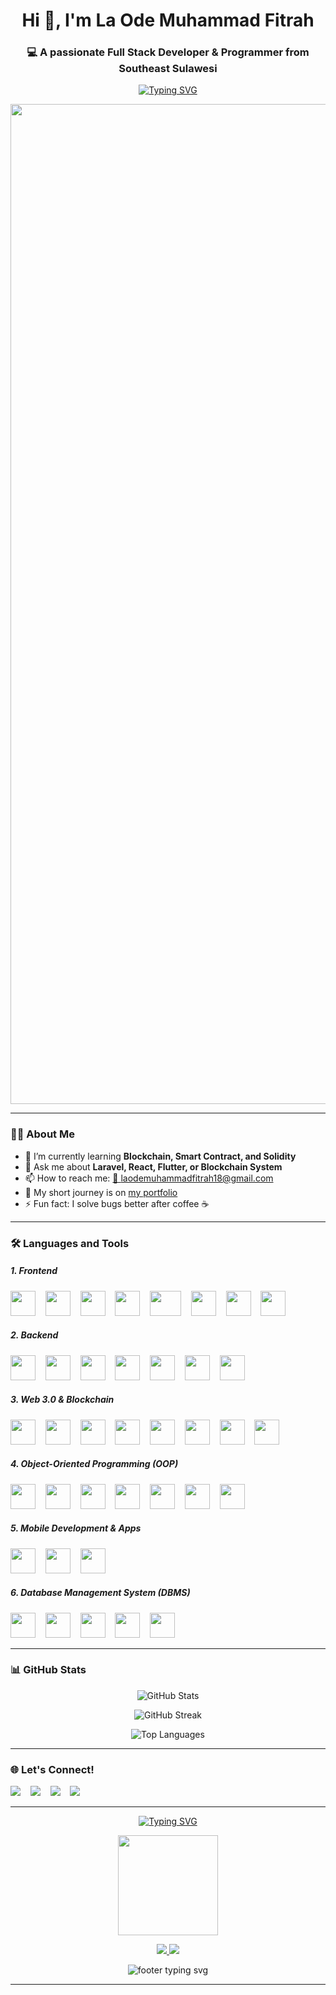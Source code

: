 <!-- Profil Header -->
<h1 align="center">Hi 👋, I'm La Ode Muhammad Fitrah</h1>
<h3 align="center">💻 A passionate Full Stack Developer & Programmer from Southeast Sulawesi</h3>

<!-- Animasi Typing -->
<p align="center">
  <a href="https://github.com/laode18">
    <img src="https://readme-typing-svg.herokuapp.com?color=00ADB5&size=22&center=true&vCenter=true&width=500&lines=Code.+Commit.+Repeat.;Love+for+Clean+Code.;Always+Learning+Something+New." alt="Typing SVG" />
  </a>
</p>

<p align="center">
  <img src="https://media.licdn.com/dms/image/v2/C5112AQH5xKgSmSDkEA/article-cover_image-shrink_600_2000/article-cover_image-shrink_600_2000/0/1580110451615?e=2147483647&v=beta&t=em_icERHsCrjO6yMdtgcC3pXci5LDFI5zRe1yZ3w_0k" alt="Bitcoin Animation" width="1600"/>
</p>

---

### 👨‍💻 About Me

- 🌱 I’m currently learning **Blockchain, Smart Contract, and Solidity**
- 💬 Ask me about **Laravel, React, Flutter, or Blockchain System**
- 📫 How to reach me: [📧 laodemuhammadfitrah18@gmail.com](https://mail.google.com/mail/?view=cm&fs=1&to=laodemuhammadfitrah18@gmail.com)
- 📝 My short journey is on [my portfolio](https://la-ode-muhammad-fitrah-portofolio.vercel.app/)
- ⚡ Fun fact: I solve bugs better after coffee ☕

---

### 🛠️ Languages and Tools

<!-- Frontend -->
<h5>1. Frontend</h5>
<p align="left">
  <img src="https://cdn.jsdelivr.net/gh/devicons/devicon/icons/html5/html5-original.svg" width="40" height="40" />&nbsp;&nbsp;&nbsp;
  <img src="https://cdn.jsdelivr.net/gh/devicons/devicon/icons/css3/css3-original.svg" width="40" height="40" />&nbsp;&nbsp;&nbsp;
  <img src="https://cdn.jsdelivr.net/gh/devicons/devicon/icons/javascript/javascript-original.svg" width="40" height="40" />&nbsp;&nbsp;&nbsp;
  <img src="https://cdn.jsdelivr.net/gh/devicons/devicon/icons/bootstrap/bootstrap-original.svg" width="40" height="40" />&nbsp;&nbsp;&nbsp;
  <img src="https://upload.wikimedia.org/wikipedia/commons/thumb/d/d5/Tailwind_CSS_Logo.svg/512px-Tailwind_CSS_Logo.svg.png?20230715030042" width="50" height="40" />&nbsp;&nbsp;&nbsp;
  <img src="https://cdn.jsdelivr.net/gh/devicons/devicon/icons/vuejs/vuejs-original.svg" width="40" height="40" />&nbsp;&nbsp;&nbsp;
  <img src="https://cdn.jsdelivr.net/gh/devicons/devicon/icons/react/react-original.svg" width="40" height="40" />&nbsp;&nbsp;&nbsp;
  <img src="https://cdn.jsdelivr.net/gh/devicons/devicon/icons/nextjs/nextjs-original.svg" width="40" height="40" />&nbsp;&nbsp;&nbsp;
</p>

<!-- Backend -->
<h5>2. Backend</h5>
<p align="left">
  <img src="https://cdn.jsdelivr.net/gh/devicons/devicon/icons/php/php-original.svg" width="40" height="40" />&nbsp;&nbsp;&nbsp;
  <img src="https://img.icons8.com/?size=256&id=54087&format=png" width="40" height="40" />&nbsp;&nbsp;&nbsp;
  <img src="https://www.svgrepo.com/show/353985/laravel.svg" width="40" height="40" />&nbsp;&nbsp;&nbsp;
  <img src="https://cdn.jsdelivr.net/gh/devicons/devicon/icons/codeigniter/codeigniter-plain.svg" width="40" height="40" />&nbsp;&nbsp;&nbsp;
  <img src="https://uxwing.com/wp-content/themes/uxwing/download/web-app-development/rest-api-icon.png" width="40" height="40" />&nbsp;&nbsp;&nbsp;
  <img src="https://cdn-icons-png.flaticon.com/512/5105/5105250.png" width="40" height="40" />&nbsp;&nbsp;&nbsp;
  <img src="https://cdn-icons-png.flaticon.com/512/9693/9693029.png" width="40" height="40" />&nbsp;&nbsp;&nbsp;
</p>

<!-- Web 3.0 & Blockchain -->
<h5>3. Web 3.0 & Blockchain</h5>
<p align="left">
  <img src="https://img.icons8.com/?size=256&id=HOqGCOyHDbd4&format=png" width="40" height="40" />&nbsp;&nbsp;&nbsp;
  <img src="https://cdn-icons-png.flaticon.com/512/5901/5901994.png" width="40" height="40" />&nbsp;&nbsp;&nbsp;
  <img src="https://assets.streamlinehq.com/image/private/w_300,h_300,ar_1/f_auto/v1/icons/5/web3js-fkc6l6evntwzqrc1ac18.png/web3js-bqu5uc0cbrwxmkzlzt2ods.png?_a=DATAdtAAZAA0" width="40" height="40" />&nbsp;&nbsp;&nbsp;
  <img src="https://icon.icepanel.io/Technology/svg/Hardhat.svg" width="40" height="40" />&nbsp;&nbsp;&nbsp;
  <img src="https://archive.trufflesuite.com/assets/logo.png" width="40" height="40" />&nbsp;&nbsp;&nbsp;
  <img src="https://moxiesuite.github.io/img/ganache-logomark.svg" width="40" height="40" />&nbsp;&nbsp;&nbsp;
  <img src="https://icons.iconarchive.com/icons/cjdowner/cryptocurrency-flat/256/Ethereum-ETH-icon.png" width="40" height="40" />&nbsp;&nbsp;&nbsp;
  <img src="https://upload.wikimedia.org/wikipedia/commons/thumb/2/21/Polygon_Icon.svg/1200px-Polygon_Icon.svg.png" width="40" height="40" />&nbsp;&nbsp;&nbsp;
</p>

<!-- OOP -->
<h5>4. Object-Oriented Programming (OOP)</h5>
<p align="left">
  <img src="https://cdn.jsdelivr.net/gh/devicons/devicon/icons/python/python-original.svg" width="40" height="40" />&nbsp;&nbsp;&nbsp;
  <img src="https://cdn.jsdelivr.net/gh/devicons/devicon/icons/java/java-original.svg" width="40" height="40" />&nbsp;&nbsp;&nbsp;
  <img src="https://cdn.jsdelivr.net/gh/devicons/devicon/icons/c/c-original.svg" width="40" height="40" />&nbsp;&nbsp;&nbsp;
  <img src="https://cdn.jsdelivr.net/gh/devicons/devicon/icons/cplusplus/cplusplus-original.svg" width="40" height="40" />&nbsp;&nbsp;&nbsp;
  <img src="https://cdn.jsdelivr.net/gh/devicons/devicon/icons/csharp/csharp-original.svg" width="40" height="40" />&nbsp;&nbsp;&nbsp;
  <img src="https://la-ode-muhammad-fitrah-portofolio.vercel.app/static/media/net.b0cdb29ea516763b1144.png" width="40" height="40" />&nbsp;&nbsp;&nbsp;
  <img src="https://la-ode-muhammad-fitrah-portofolio.vercel.app/static/media/asp_net.a80e8e8b56bc516dbff1.png" width="40" height="40" />&nbsp;&nbsp;&nbsp;
</p>

<!-- Mobile Development -->
<h5>5. Mobile Development & Apps</h5>
<p align="left">
  <img src="https://cdn.jsdelivr.net/gh/devicons/devicon/icons/flutter/flutter-original.svg" width="40" height="40" />&nbsp;&nbsp;&nbsp;
  <img src="https://cdn.jsdelivr.net/gh/devicons/devicon/icons/react/react-original.svg" width="40" height="40" />&nbsp;&nbsp;&nbsp;
  <img src="https://cdn.jsdelivr.net/gh/devicons/devicon/icons/kotlin/kotlin-original.svg" width="40" height="40" />&nbsp;&nbsp;&nbsp;
</p>

<!-- Database -->
<h5>6. Database Management System (DBMS)</h5>
<p align="left">
  <img src="https://cdn.jsdelivr.net/gh/devicons/devicon/icons/mysql/mysql-original.svg" width="40" height="40" />&nbsp;&nbsp;&nbsp;
  <img src="https://cdn.jsdelivr.net/gh/devicons/devicon/icons/postgresql/postgresql-original.svg" width="40" height="40" />&nbsp;&nbsp;&nbsp;
  <img src="https://cdn.jsdelivr.net/gh/devicons/devicon/icons/mongodb/mongodb-original.svg" width="40" height="40" />&nbsp;&nbsp;&nbsp;
  <img src="https://cdn4.iconfinder.com/data/icons/google-i-o-2016/512/google_firebase-2-512.png" width="40" height="40" />&nbsp;&nbsp;&nbsp;
  <img src="https://img.icons8.com/?size=256&id=laYYF3dV0Iew&format=png" width="40" height="40" />&nbsp;&nbsp;&nbsp;
</p>

---

### 📊 GitHub Stats

<p align="center">
  <img src="https://github-readme-stats.vercel.app/api?username=laode18&show_icons=true&theme=tokyonight" alt="GitHub Stats" />
</p>

<p align="center">
  <img src="https://github-readme-streak-stats.herokuapp.com/?user=laode18&theme=tokyonight" alt="GitHub Streak" />
</p>

<p align="center">
  <img src="https://github-readme-stats.vercel.app/api/top-langs/?username=laode18&layout=compact&theme=tokyonight" alt="Top Languages" />
</p>

---

### 🌐 Let's Connect!

<p align="left">
  <a href="https://mail.google.com/mail/?view=cm&fs=1&to=laodemuhammadfitrah18@gmail.com"><img src="https://img.shields.io/badge/email-D14836?style=for-the-badge&logo=gmail&logoColor=white" /></a>&nbsp;&nbsp;&nbsp;
  <a href="https://www.linkedin.com/in/la-ode-muhammad-fitrah-197a24294"><img src="https://img.shields.io/badge/linkedin-0077B5?style=for-the-badge&logo=linkedin&logoColor=white" /></a>&nbsp;&nbsp;&nbsp;
  <a href="https://instagram.com/mr_l_18"><img src="https://img.shields.io/badge/Instagram-E4405F?style=for-the-badge&logo=instagram&logoColor=white" /></a>&nbsp;&nbsp;&nbsp;
  <a href="https://wa.me/6285156457508"><img src="https://img.shields.io/badge/WhatsApp-25D366?style=for-the-badge&logo=whatsapp&logoColor=white" /></a>&nbsp;&nbsp;&nbsp;
</p>

---

<!-- Footer -->

<p align="center"> 
  <a href="https://github.com/laode18"> 
    <img src="https://readme-typing-svg.vercel.app?font=Fira+Code&size=22&pause=1000&color=36BCF7&width=435&lines=Thanks+for+visiting!+👋;Feel+free+to+connect+with+me+💬" alt="Typing SVG" /> 
  </a> 
</p> 
<p align="center"> 
  <img src="https://media.giphy.com/media/WFZvB7VIXBgiz3oDXE/giphy.gif" width="160" height="160" /> 
</p> 
<p align="center"> 
  <a href="https://github.com/laode18" target="_blank">
    <img src="https://img.shields.io/github/followers/laode18?label=Follow&style=social" /> 
  </a> 
  <a href="https://github.com/laode18?tab=repositories" target="_blank"> 
    <img src="https://img.shields.io/github/stars/laode18?style=social" /> 
  </a> 
</p> 
<p align="center"> 
  <img src="https://readme-typing-svg.vercel.app?font=Fira+Code&size=18&pause=1000&color=F7C936&center=true&width=435&lines=Made+with+💖+by+La+Ode+Muhammad+Fitrah" alt="footer typing svg" /> 
</p>

---
